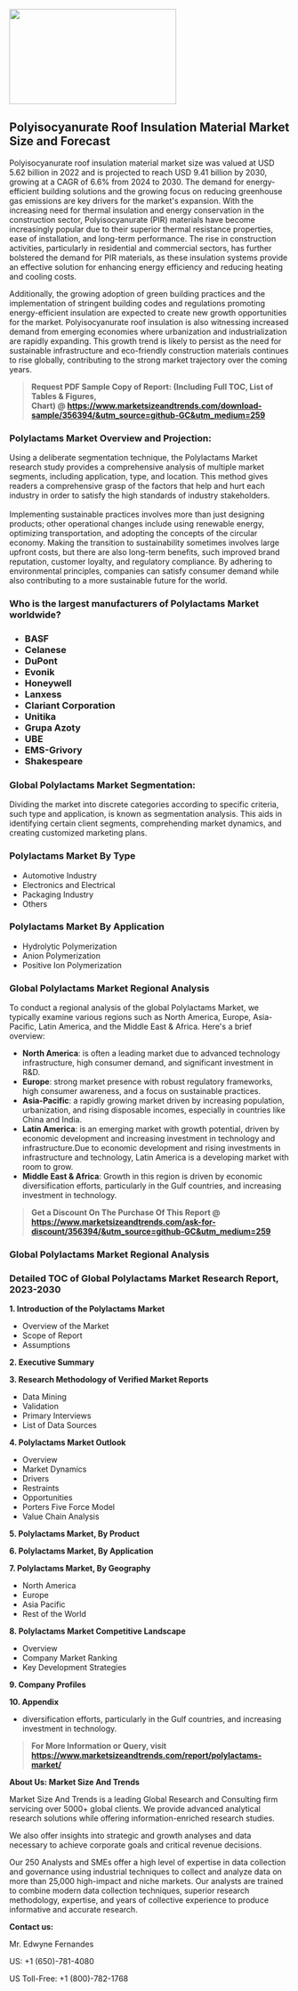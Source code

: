 <p><img class="alignnone size-medium wp-image-20088" src="https://ffe5etoiles.com/wp-content/uploads/2024/12/MST1-300x171.png" alt="" width="300" height="171" /></p><h2>Polyisocyanurate Roof Insulation Material Market Size and Forecast</h2><p>Polyisocyanurate roof insulation material market size was valued at USD 5.62 billion in 2022 and is projected to reach USD 9.41 billion by 2030, growing at a CAGR of 6.6% from 2024 to 2030. The demand for energy-efficient building solutions and the growing focus on reducing greenhouse gas emissions are key drivers for the market's expansion. With the increasing need for thermal insulation and energy conservation in the construction sector, Polyisocyanurate (PIR) materials have become increasingly popular due to their superior thermal resistance properties, ease of installation, and long-term performance. The rise in construction activities, particularly in residential and commercial sectors, has further bolstered the demand for PIR materials, as these insulation systems provide an effective solution for enhancing energy efficiency and reducing heating and cooling costs.</p><p>Additionally, the growing adoption of green building practices and the implementation of stringent building codes and regulations promoting energy-efficient insulation are expected to create new growth opportunities for the market. Polyisocyanurate roof insulation is also witnessing increased demand from emerging economies where urbanization and industrialization are rapidly expanding. This growth trend is likely to persist as the need for sustainable infrastructure and eco-friendly construction materials continues to rise globally, contributing to the strong market trajectory over the coming years.</p></p><blockquote id="" class=""><strong>Request PDF Sample Copy of Report: (Including Full TOC, List of Tables &amp; Figures, Chart)&nbsp;@&nbsp;<strong><a href="https://www.marketsizeandtrends.com/download-sample/356394/&utm_source=github-GC&utm_medium=259" target="_blank">https://www.marketsizeandtrends.com/download-sample/356394/&utm_source=github-GC&utm_medium=259</a></strong></strong></blockquote><h3 id="" class="">Polylactams Market&nbsp;Overview and Projection:</h3><p id="" class="">Using a deliberate segmentation technique, the Polylactams Market research study provides a comprehensive analysis of multiple market segments, including application, type, and location. This method gives readers a comprehensive grasp of the factors that help and hurt each industry in order to satisfy the high standards of industry stakeholders. <br /> <br />Implementing sustainable practices involves more than just designing products; other operational changes include using renewable energy, optimizing transportation, and adopting the concepts of the circular economy. Making the transition to sustainability sometimes involves large upfront costs, but there are also long-term benefits, such improved brand reputation, customer loyalty, and regulatory compliance. By adhering to environmental principles, companies can satisfy consumer demand while also contributing to a more sustainable future for the world.</p><h3 id="" class="">Who is the largest manufacturers of&nbsp;Polylactams Market worldwide?</h3><h3 class=""><p><ul><li>BASF </li><li> Celanese </li><li> DuPont </li><li> Evonik </li><li> Honeywell </li><li> Lanxess </li><li> Clariant Corporation </li><li> Unitika </li><li> Grupa Azoty </li><li> UBE </li><li> EMS-Grivory </li><li> Shakespeare</li></ul></p></h3><h3 id="" class="">Global&nbsp;Polylactams Market Segmentation:</h3><p id="" class="">Dividing the market into discrete categories according to specific criteria, such type and application, is known as segmentation analysis. This aids in identifying certain client segments, comprehending market dynamics, and creating customized marketing plans.</p><h3 id="" class="">Polylactams Market&nbsp;By Type</h3><p><p><ul><li>Automotive Industry</li><li> Electronics and Electrical</li><li> Packaging Industry</li><li> Others</p></li></ul></p></p><h3 id="" class="">Polylactams Market&nbsp;By Application</h3><p class=""><p><ul><li>Hydrolytic Polymerization</li><li> Anion Polymerization</li><li> Positive Ion Polymerization</li></ul></p></p><h3 id="" class="">Global Polylactams Market Regional Analysis</h3><p id="" class="">To conduct a regional analysis of the global Polylactams Market, we typically examine various regions such as North America, Europe, Asia-Pacific, Latin America, and the Middle East &amp; Africa. Here's a brief overview:</p><ul><li><strong>North America</strong>: is often a leading market due to advanced technology infrastructure, high consumer demand, and significant investment in R&amp;D.</li><li><strong>Europe</strong>: strong market presence with robust regulatory frameworks, high consumer awareness, and a focus on sustainable practices.</li><li><strong>Asia-Pacific</strong>: a rapidly growing market driven by increasing population, urbanization, and rising disposable incomes, especially in countries like China and India.</li><li><strong>Latin America</strong>: is an emerging market with growth potential, driven by economic development and increasing investment in technology and infrastructure.Due to economic development and rising investments in infrastructure and technology, Latin America is a developing market with room to grow.</li><li><strong>Middle East &amp; Africa</strong>: Growth in this region is driven by economic diversification efforts, particularly in the Gulf countries, and increasing investment in technology.</li></ul><blockquote id="" class=""><strong>Get a Discount On The Purchase Of This Report @ <strong><a href="https://www.marketsizeandtrends.com/ask-for-discount/356394/&utm_source=github-GC&utm_medium=259" target="_blank">https://www.marketsizeandtrends.com/ask-for-discount/356394/&utm_source=github-GC&utm_medium=259</a></strong></strong></blockquote><h3 id="" class="">Global Polylactams Market Regional Analysis</h3><h3 id="" class="">Detailed TOC of Global Polylactams Market Research Report, 2023-2030</h3><p id="" class=""><strong>1. Introduction of the Polylactams Market</strong></p><ul><li>Overview of the Market</li><li>Scope of Report</li><li>Assumptions</li></ul><p id="" class=""><strong>2. Executive Summary</strong></p><p id="" class=""><strong>3. Research Methodology of Verified Market Reports</strong></p><ul><li>Data Mining</li><li>Validation</li><li>Primary Interviews</li><li>List of Data Sources</li></ul><p id="" class=""><strong>4. Polylactams Market Outlook</strong></p><ul><li>Overview</li><li>Market Dynamics</li><li>Drivers</li><li>Restraints</li><li>Opportunities</li><li>Porters Five Force Model</li><li>Value Chain Analysis</li></ul><p id="" class=""><strong>5. Polylactams Market, By Product</strong></p><p id="" class=""><strong>6. Polylactams Market, By Application</strong></p><p id="" class=""><strong>7. Polylactams Market, By Geography</strong></p><ul><li>North America</li><li>Europe</li><li>Asia Pacific</li><li>Rest of the World</li></ul><p id="" class=""><strong>8. Polylactams Market Competitive Landscape</strong></p><ul><li>Overview</li><li>Company Market Ranking</li><li>Key Development Strategies</li></ul><p id="" class=""><strong>9. Company Profiles</strong></p><p id="" class=""><strong>10. Appendix</strong></p><ul><li>diversification efforts, particularly in the Gulf countries, and increasing investment in technology.</li></ul><blockquote id="" class=""><strong>For More Information or Query, visit <strong><strong><a href="https://www.marketsizeandtrends.com/report/polylactams-market/" target="_blank">https://www.marketsizeandtrends.com/report/polylactams-market/</a></strong></strong></strong></blockquote><p id="" class=""><strong>About Us: Market Size And Trends</strong></p><p id="" class="">Market Size And Trends is a leading Global Research and Consulting firm servicing over 5000+ global clients. We provide advanced analytical research solutions while offering information-enriched research studies.</p><p id="" class="">We also offer insights into strategic and growth analyses and data necessary to achieve corporate goals and critical revenue decisions.</p><p id="" class="">Our 250 Analysts and SMEs offer a high level of expertise in data collection and governance using industrial techniques to collect and analyze data on more than 25,000 high-impact and niche markets. Our analysts are trained to combine modern data collection techniques, superior research methodology, expertise, and years of collective experience to produce informative and accurate research.</p><p id="" class=""><strong>Contact us:</strong></p><p id="" class="">Mr. Edwyne Fernandes</p><p id="" class="">US: +1 (650)-781-4080</p><p id="" class="">US Toll-Free: +1 (800)-782-1768</p>

